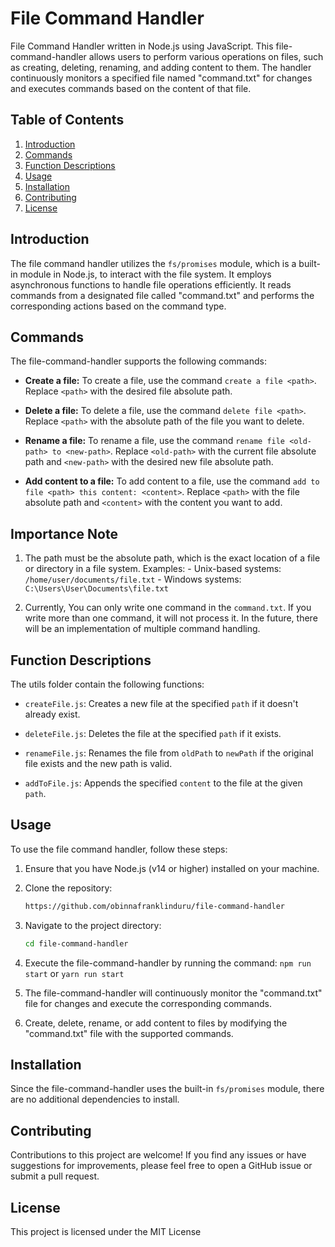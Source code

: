 # File Command Handler

File Command Handler written in Node.js using JavaScript. This file-command-handler allows users to perform various operations on files, such as creating, deleting, renaming, and adding content to them. The handler continuously monitors a specified file named "command.txt" for changes and executes commands based on the content of that file.

## Table of Contents

1. [Introduction](#introduction)
2. [Commands](#commands)
3. [Function Descriptions](#function-descriptions)
4. [Usage](#usage)
5. [Installation](#installation)
6. [Contributing](#contributing)
7. [License](#license)

## Introduction

The file command handler utilizes the `fs/promises` module, which is a built-in module in Node.js, to interact with the file system. It employs asynchronous functions to handle file operations efficiently. It reads commands from a designated file called "command.txt" and performs the corresponding actions based on the command type.

## Commands

The file-command-handler supports the following commands:

- **Create a file:** To create a file, use the command `create a file <path>`. Replace `<path>` with the desired file absolute path.

- **Delete a file:** To delete a file, use the command `delete file <path>`. Replace `<path>` with the absolute path of the file you want to delete.

- **Rename a file:** To rename a file, use the command `rename file <old-path> to <new-path>`. Replace `<old-path>` with the current file absolute path and `<new-path>` with the desired new file absolute path.

- **Add content to a file:** To add content to a file, use the command `add to file <path> this content: <content>`. Replace `<path>` with the file absolute path and `<content>` with the content you want to add.

## Importance Note

1.  The path must be the absolute path, which is the exact location of a file or directory in a file system. Examples: - Unix-based systems: `/home/user/documents/file.txt` - Windows systems: `C:\Users\User\Documents\file.txt`

2.  Currently, You can only write one command in the `command.txt`. If you write more than one command, it will not process it. In the future, there will be an implementation of multiple command handling.

## Function Descriptions

The utils folder contain the following functions:

- `createFile.js`: Creates a new file at the specified `path` if it doesn't already exist.

- `deleteFile.js`: Deletes the file at the specified `path` if it exists.

- `renameFile.js`: Renames the file from `oldPath` to `newPath` if the original file exists and the new path is valid.

- `addToFile.js`: Appends the specified `content` to the file at the given `path`.

## Usage

To use the file command handler, follow these steps:

1. Ensure that you have Node.js (v14 or higher) installed on your machine.

2. Clone the repository:

   ```bash
   https://github.com/obinnafranklinduru/file-command-handler
   ```

3. Navigate to the project directory:

   ```bash
   cd file-command-handler
   ```

4. Execute the file-command-handler by running the command: `npm run start` or `yarn run start`

5. The file-command-handler will continuously monitor the "command.txt" file for changes and execute the corresponding commands.

6. Create, delete, rename, or add content to files by modifying the "command.txt" file with the supported commands.

## Installation

Since the file-command-handler uses the built-in `fs/promises` module, there are no additional dependencies to install.

## Contributing

Contributions to this project are welcome! If you find any issues or have suggestions for improvements, please feel free to open a GitHub issue or submit a pull request.

## License

This project is licensed under the MIT License
